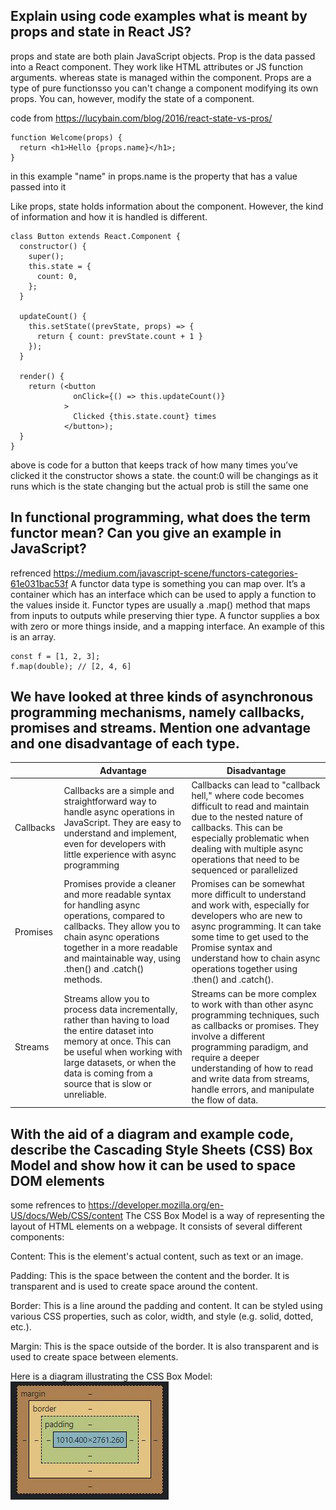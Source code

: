 ## Explain using code examples what is meant by props and state in React JS?
props and state are both plain JavaScript objects.
Prop is the data passed into a React component. They work like HTML attributes or JS function arguments.
whereas state is managed within the component.
Props are a type of pure functionsso you can't change a component modifying its own props.
You can, however, modify the state of a component.

code from https://lucybain.com/blog/2016/react-state-vs-pros/
```
function Welcome(props) {
  return <h1>Hello {props.name}</h1>;
}
```
in this example "name" in props.name is the property that has a value passed into it

Like props, state holds information about the component. However, the kind of information and how it is handled is different.

```
class Button extends React.Component {
  constructor() {
    super();
    this.state = {
      count: 0,
    };
  }

  updateCount() {
    this.setState((prevState, props) => {
      return { count: prevState.count + 1 }
    });
  }

  render() {
    return (<button
              onClick={() => this.updateCount()}
            >
              Clicked {this.state.count} times
            </button>);
  }
}
```
above is code for a button that keeps track of how many times you’ve clicked it
the constructor shows a state. the count:0 will be changings as it runs which is the state changing but the actual prob is still the same one

## In functional programming, what does the term functor mean? Can you give an example in JavaScript?
refrenced https://medium.com/javascript-scene/functors-categories-61e031bac53f
A functor data type is something you can map over.
It’s a container which has an interface which can be used to apply a function to the values inside it.
Functor types are usually a .map() method that maps from inputs to outputs while preserving thier type.
A functor supplies a box with zero or more things inside, and a mapping interface.
An example of this is an array.
```
const f = [1, 2, 3];
f.map(double); // [2, 4, 6]
```

## We have looked at three kinds of asynchronous programming mechanisms, namely callbacks, promises and streams. Mention one advantage and one disadvantage of each type.
|           | Advantage                                                                                                                                                                                                                                     | Disadvantage                                                                                                                                                                                                                                                                                   |
|-----------|-----------------------------------------------------------------------------------------------------------------------------------------------------------------------------------------------------------------------------------------------|------------------------------------------------------------------------------------------------------------------------------------------------------------------------------------------------------------------------------------------------------------------------------------------------|
| Callbacks | Callbacks are a simple and straightforward way to handle async operations in JavaScript. They are easy to understand and implement, even for developers with little experience with async programming                                         | Callbacks can lead to "callback hell," where code becomes difficult to read and maintain due to the nested nature of callbacks. This can be especially problematic when dealing with multiple async operations that need to be sequenced or parallelized                                       |
| Promises  | Promises provide a cleaner and more readable syntax for handling async operations, compared to callbacks. They allow you to chain async operations together in a more readable and maintainable way, using .then() and .catch() methods.      | Promises can be somewhat more difficult to understand and work with, especially for developers who are new to async programming. It can take some time to get used to the Promise syntax and understand how to chain async operations together using .then() and .catch().                     |
| Streams   | Streams allow you to process data incrementally, rather than having to load the entire dataset into memory at once. This can be useful when working with large datasets, or when the data is coming from a source that is slow or unreliable. | Streams can be more complex to work with than other async programming techniques, such as callbacks or promises. They involve a different programming paradigm, and require a deeper understanding of how to read and write data from streams, handle errors, and manipulate the flow of data. |

## With the aid of a diagram and example code, describe the Cascading Style Sheets (CSS) Box Model and show how it can be used to space DOM elements
some refrences to https://developer.mozilla.org/en-US/docs/Web/CSS/content
The CSS Box Model is a way of representing the layout of HTML elements on a webpage. It consists of several different components:

Content: This is the element's actual content, such as text or an image.

Padding: This is the space between the content and the border. It is transparent and is used to create space around the content.

Border: This is a line around the padding and content. It can be styled using various CSS properties, such as color, width, and style (e.g. solid, dotted, etc.).

Margin: This is the space outside of the border. It is also transparent and is used to create space between elements.

Here is a diagram illustrating the CSS Box Model:
![CSS Box Model](https://github.com/DorkSoul/4th-Year/blob/main/Rich%20Web/Lab4/lecture-review/CSS-Box-Model.JPG)
